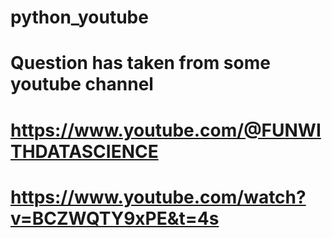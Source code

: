 # python_youtube
# Question has taken from some youtube channel
# https://www.youtube.com/@FUNWITHDATASCIENCE
# https://www.youtube.com/watch?v=BCZWQTY9xPE&t=4s
